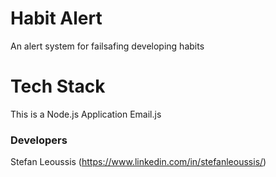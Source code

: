 # Habit Alert
An alert system for failsafing developing habits

# Tech Stack
This is a Node.js Application
Email.js

### Developers
  Stefan Leoussis (https://www.linkedin.com/in/stefanleoussis/)
